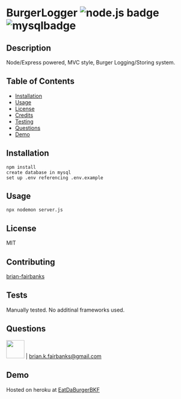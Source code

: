 # BurgerLogger ![node.js badge](https://img.shields.io/static/v1?label=node.js&message=enabled&color=success)![mysqlbadge](https://img.shields.io/static/v1?label=mySQL&message=enabled&color=success)

## Description
Node/Express powered, MVC style, Burger Logging/Storing system.

## Table of Contents
* [Installation](#installation)
* [Usage](#usage)
* [License](#license)
* [Credits](#contributing)
* [Testing](#tests)
* [Questions](#questions)
* [Demo](#demo)

## Installation
```
npm install
create database in mysql
set up .env referencing .env.example
```
## Usage
```
npx nodemon server.js
```
## License
MIT

## Contributing
[brian-fairbanks](https://github.com/Brian-Fairbanks)

## Tests
Manually tested.  No additinal frameworks used.

## Questions
<img src="https://avatars0.githubusercontent.com/u/59707181?v=4" height="48" width="48"> | brian.k.fairbanks@gmail.com

## Demo
Hosted on heroku at [EatDaBurgerBKF](https://eatdaburgerbkf.herokuapp.com/)
